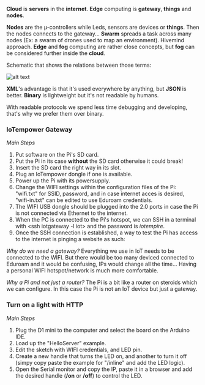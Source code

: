 **Cloud** is **servers** in the **internet**.
**Edge** computing is **gateway**, **things** and **nodes**.

**Nodes** are the µ-controllers while Leds, sensors are devices or **things**. Then the nodes connects to the gateway...
**Swarm** spreads a task across many nodes (Ex: a swarm of drones used to map an environment). Hivemind approach.
**Edge** and **fog** computing are rather close concepts, but **fog** can be considered further inside the **cloud**.

Schematic that shows the relations between those terms: 

![alt text](https://media.discordapp.net/attachments/1074995984775512095/1077547210369138718/image.png)

**XML**'s advantage is that it's used everywhere by anything, but **JSON** is better. **Binary** is lightweight but it's not readable by humans. 

With readable protocols we spend less time debugging and developing, that's why we prefer them over binary.

### IoTempower Gateway

*Main Steps*
1. Put software on the Pi's SD card.
2. Put the Pi in its case **without** the SD card otherwise it could break!
3. Insert the SD card the right way in its slot.
4. Plug an IoTempower dongle if one is available.
5. Power up the Pi with its powersupply.
6. Change the WIFI settings within the configuration files of the Pi: "wifi.txt" for SSID, password, and in case internet acces is desired, "wifi-in.txt" can be edited to use Eduroam credentials.
7. The WIFI USB dongle should be plugged into the 2.0 ports in case the Pi is not connected via Ethernet to the internet.
8. When the PC is connected to the Pi's hotspot, we can SSH in a terminal with <ssh iotgateway -l iot> and the password is *iotempire*.
9. Once the SSH connection is established, a way to test the Pi has access to the internet is pinging a website as such: <ping ulno.net>


*Why do we need a gateway?*
Everything we use in IoT needs to be connected to the WIFI. But there would be too many deviced connected to Eduroam and it would be confusing, IPs would change all the time... Having a personal WIFI hotspot/network is much more comfortable. 

*Why a Pi and not just a router?*
The Pi is a bit like a router on steroids which we can configure. In this case the Pi is not an IoT device but just a gateway.

### Turn on a light with HTTP

*Main Steps*
1. Plug the D1 mini to the computer and select the board on the Arduino IDE.
2. Load up the "HelloServer" example.
3. Edit the sketch with WIFI credentials, and LED pin.
4. Create a new handle that turns the LED on, and another to turn it off (simpy copy paste the example for "/inline" and add the LED logic).
5. Open the Serial monitor and copy the IP, paste it in a browser and add the desired handle (**/on** or **/off**) to control the LED.